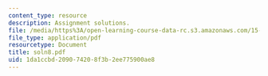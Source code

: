 ```yaml
---
content_type: resource
description: Assignment solutions.
file: /media/https%3A/open-learning-course-data-rc.s3.amazonaws.com/15-988-system-dynamics-self-study-fall-1998-spring-1999/1da1ccbd209074208f3b2ee775900ae8_soln8.pdf
file_type: application/pdf
resourcetype: Document
title: soln8.pdf
uid: 1da1ccbd-2090-7420-8f3b-2ee775900ae8
---
```

